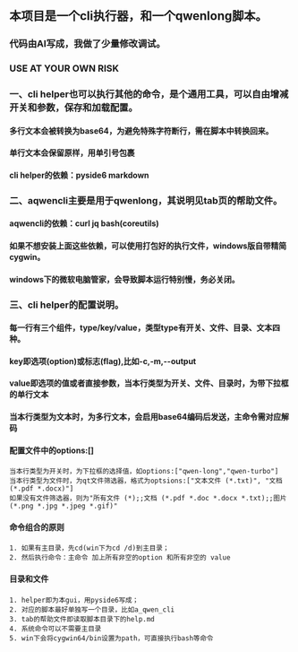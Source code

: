 ## 本项目是一个cli执行器，和一个qwenlong脚本。

### 代码由AI写成，我做了少量修改调试。
### USE AT YOUR OWN RISK

### 一、cli helper也可以执行其他的命令，是个通用工具，可以自由增减开关和参数，保存和加载配置。

#### 多行文本会被转换为base64，为避免特殊字符断行，需在脚本中转换回来。
#### 单行文本会保留原样，用单引号包裹
#### cli helper的依赖：pyside6 markdown

### 二、aqwencli主要是用于qwenlong，其说明见tab页的帮助文件。

#### aqwencli的依赖：curl jq bash(coreutils)
#### 如果不想安装上面这些依赖，可以使用打包好的执行文件，windows版自带精简cygwin。
#### windows下的微软电脑管家，会导致脚本运行特别慢，务必关闭。

### 三、cli helper的配置说明。

#### 每一行有三个组件，type/key/value，类型type有开关、文件、目录、文本四种。
#### key即选项(option)或标志(flag),比如-c,-m,--output
#### value即选项的值或者直接参数，当本行类型为开关、文件、目录时，为带下拉框的单行文本
#### 当本行类型为文本时，为多行文本，会启用base64编码后发送，主命令需对应解码
#### 配置文件中的options:[]
    当本行类型为开关时，为下拉框的选择值，如options:["qwen-long","qwen-turbo"]
    当本行类型为文件时，为qt文件筛选器，格式为optsions:["文本文件 (*.txt)", "文档 (*.pdf *.docx)"]
    如果没有文件筛选器，则为"所有文件 (*);;文档 (*.pdf *.doc *.docx *.txt);;图片 (*.png *.jpg *.jpeg *.gif)"
#### 命令组合的原则
    1. 如果有主目录，先cd(win下为cd /d)到主目录；
    2. 然后执行命令：主命令 加上所有非空的option 和所有非空的 value
#### 目录和文件
    1. helper即为本gui，用pyside6写成；
    2. 对应的脚本最好单独写一个目录，比如a_qwen_cli
    3. tab的帮助文件即读取脚本目录下的help.md
    4. 系统命令可以不需要主目录
    5. win下会将cygwin64/bin设置为path，可直接执行bash等命令

    
